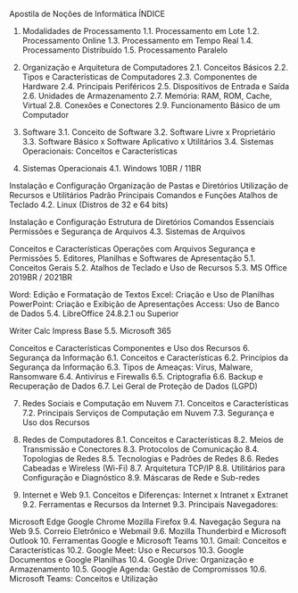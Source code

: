 Apostila de Noções de Informática
ÍNDICE
1. Modalidades de Processamento
1.1. Processamento em Lote
1.2. Processamento Online
1.3. Processamento em Tempo Real
1.4. Processamento Distribuído
1.5. Processamento Paralelo

2. Organização e Arquitetura de Computadores
2.1. Conceitos Básicos
2.2. Tipos e Características de Computadores
2.3. Componentes de Hardware
2.4. Principais Periféricos
2.5. Dispositivos de Entrada e Saída
2.6. Unidades de Armazenamento
2.7. Memória: RAM, ROM, Cache, Virtual
2.8. Conexões e Conectores
2.9. Funcionamento Básico de um Computador

3. Software
3.1. Conceito de Software
3.2. Software Livre x Proprietário
3.3. Software Básico x Software Aplicativo x Utilitários
3.4. Sistemas Operacionais: Conceitos e Características

4. Sistemas Operacionais
4.1. Windows 10BR / 11BR

Instalação e Configuração
Organização de Pastas e Diretórios
Utilização de Recursos e Utilitários Padrão
Principais Comandos e Funções
Atalhos de Teclado
4.2. Linux (Distros de 32 e 64 bits)

Instalação e Configuração
Estrutura de Diretórios
Comandos Essenciais
Permissões e Segurança de Arquivos
4.3. Sistemas de Arquivos

Conceitos e Características
Operações com Arquivos
Segurança e Permissões
5. Editores, Planilhas e Softwares de Apresentação
5.1. Conceitos Gerais
5.2. Atalhos de Teclado e Uso de Recursos
5.3. MS Office 2019BR / 2021BR

Word: Edição e Formatação de Textos
Excel: Criação e Uso de Planilhas
PowerPoint: Criação e Exibição de Apresentações
Access: Uso de Banco de Dados
5.4. LibreOffice 24.8.2.1 ou Superior

Writer
Calc
Impress
Base
5.5. Microsoft 365

Conceitos e Características
Componentes e Uso dos Recursos
6. Segurança da Informação
6.1. Conceitos e Características
6.2. Princípios da Segurança da Informação
6.3. Tipos de Ameaças: Vírus, Malware, Ransomware
6.4. Antivírus e Firewalls
6.5. Criptografia
6.6. Backup e Recuperação de Dados
6.7. Lei Geral de Proteção de Dados (LGPD)

7. Redes Sociais e Computação em Nuvem
7.1. Conceitos e Características
7.2. Principais Serviços de Computação em Nuvem
7.3. Segurança e Uso dos Recursos

8. Redes de Computadores
8.1. Conceitos e Características
8.2. Meios de Transmissão e Conectores
8.3. Protocolos de Comunicação
8.4. Topologias de Redes
8.5. Tecnologias e Padrões de Redes
8.6. Redes Cabeadas e Wireless (Wi-Fi)
8.7. Arquitetura TCP/IP
8.8. Utilitários para Configuração e Diagnóstico
8.9. Máscaras de Rede e Sub-redes

9. Internet e Web
9.1. Conceitos e Diferenças: Internet x Intranet x Extranet
9.2. Ferramentas e Recursos da Internet
9.3. Principais Navegadores:

Microsoft Edge
Google Chrome
Mozilla Firefox
9.4. Navegação Segura na Web
9.5. Correio Eletrônico e Webmail
9.6. Mozilla Thunderbird e Microsoft Outlook
10. Ferramentas Google e Microsoft Teams
10.1. Gmail: Conceitos e Características
10.2. Google Meet: Uso e Recursos
10.3. Google Documentos e Google Planilhas
10.4. Google Drive: Organização e Armazenamento
10.5. Google Agenda: Gestão de Compromissos
10.6. Microsoft Teams: Conceitos e Utilização

